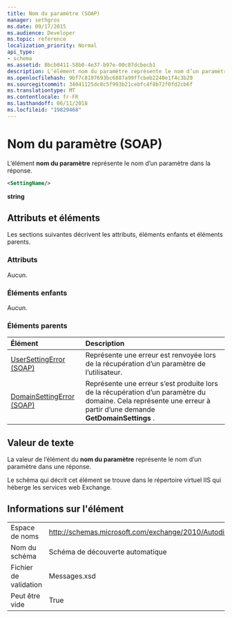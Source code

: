 ```yaml
---
title: Nom du paramètre (SOAP)
manager: sethgros
ms.date: 09/17/2015
ms.audience: Developer
ms.topic: reference
localization_priority: Normal
api_type:
- schema
ms.assetid: 8bcb0411-58b0-4e37-b97e-00c07dcbecb1
description: L’élément nom du paramètre représente le nom d’un paramètre dans la réponse.
ms.openlocfilehash: 9bf7c8197693bc6887a99ffcbeb2240e1f4c3b20
ms.sourcegitcommit: 34041125dc8c5f993b21cebfc4f8b72f0fd2cb6f
ms.translationtype: MT
ms.contentlocale: fr-FR
ms.lasthandoff: 06/11/2018
ms.locfileid: "19829468"
---
```

# <a name="settingname-soap"></a>Nom du paramètre (SOAP)

L’élément **nom du paramètre** représente le nom d’un paramètre dans la réponse. 
  
```XML
<SettingName/>
```

 **string**
## <a name="attributes-and-elements"></a>Attributs et éléments

Les sections suivantes décrivent les attributs, éléments enfants et éléments parents.
  
### <a name="attributes"></a>Attributs

Aucun.
  
### <a name="child-elements"></a>Éléments enfants

Aucun.
  
### <a name="parent-elements"></a>Éléments parents

|**Élément**|**Description**|
|:-----|:-----|
|[UserSettingError (SOAP)](usersettingerror-soap.md) <br/> |Représente une erreur est renvoyée lors de la récupération d’un paramètre de l’utilisateur.  <br/> |
|[DomainSettingError (SOAP)](domainsettingerror-soap.md) <br/> |Représente une erreur s’est produite lors de la récupération d’un paramètre du domaine. Cela représente une erreur à partir d’une demande **GetDomainSettings** .  <br/> |
   
## <a name="text-value"></a>Valeur de texte

La valeur de l’élément du **nom du paramètre** représente le nom d’un paramètre dans une réponse. 
  
Le schéma qui décrit cet élément se trouve dans le répertoire virtuel IIS qui héberge les services web Exchange.
  
## <a name="element-information"></a>Informations sur l'élément

|||
|:-----|:-----|
|Espace de noms  <br/> |http://schemas.microsoft.com/exchange/2010/Autodiscover  <br/> |
|Nom du schéma  <br/> |Schéma de découverte automatique  <br/> |
|Fichier de validation  <br/> |Messages.xsd  <br/> |
|Peut être vide  <br/> |True  <br/> |
   

